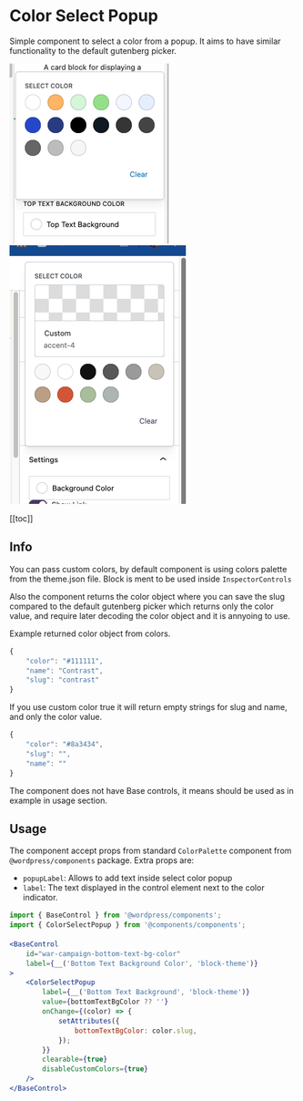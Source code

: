 # Color Select Popup
Simple component to select a color from a popup.
It aims to have similar functionality to the default gutenberg picker.

![Only colors](./screenshots/image_1.png)
![With custom](./screenshots/image_2.png)

[[toc]]
## Info

You can pass custom colors, by default component is using colors palette from the theme.json file.
Block is ment to be used inside `InspectorControls`

Also the component returns the color object where you can save the slug compared to the default gutenberg picker which returns only the color value, and require later decoding the color object and it is annyoing to use.

Example returned color object from colors.
```jsx
{
    "color": "#111111",
    "name": "Contrast",
    "slug": "contrast"
}
```

If you use custom color true it will return empty strings for slug and name, and only the color value.

```jsx
{
    "color": "#8a3434",
    "slug": "",
    "name": ""
}
```

The component does not have Base controls, it means should be used as in example in usage section.

## Usage

The component accept props from standard `ColorPalette` component from `@wordpress/components` package.
Extra props are:
- `popupLabel`: Allows to add text inside select color popup
- `label`: The text displayed in the control element next to the color indicator.


```jsx
import { BaseControl } from '@wordpress/components';
import { ColorSelectPopup } from '@components/components';

<BaseControl
    id="war-campaign-bottom-text-bg-color"
    label={__('Bottom Text Background Color', 'block-theme')}
>
    <ColorSelectPopup
        label={__('Bottom Text Background', 'block-theme')}
        value={bottomTextBgColor ?? ''}
        onChange={(color) => {
            setAttributes({
                bottomTextBgColor: color.slug,
            });
        }}
        clearable={true}
        disableCustomColors={true}
    />
</BaseControl>
```
